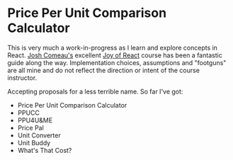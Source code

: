 # Price Per Unit Comparison Calculator

This is very much a work-in-progress as I learn and explore concepts in React. [Josh Comeau's](https://twitter.com/JoshWComeau) excellent [Joy of React](https://www.joyofreact.com/) course has been a fantastic guide along the way. Implementation choices, assumptions and "footguns" are all mine and do not reflect the direction or intent of the course instructor.

Accepting proposals for a less terrible name. So far I've got:

- Price Per Unit Comparison Calculator
- PPUCC
- PPU4U&ME
- Price Pal
- Unit Converter
- Unit Buddy
- What's That Cost?
